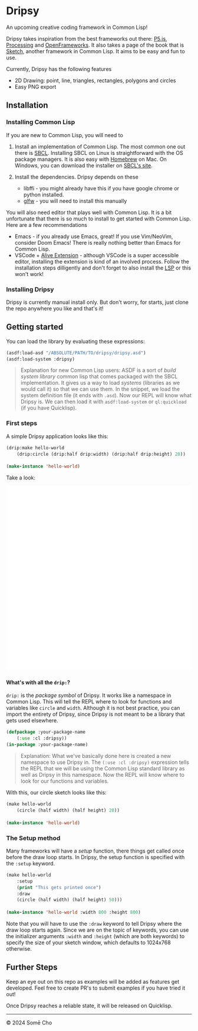# Dripsy

An upcoming creative coding framework in Common Lisp!

Dripsy takes inspiration from the best frameworks out there:
[P5.js](https://p5js.org/), [Processing](https://processing.org/)
and [OpenFrameworks](https://openframeworks.cc/). It also takes a page of the
book that is [Sketch](https://github.com/vydd/sketch), another framework in
Common Lisp. It aims to be easy and fun to use.

Currently, Dripsy has the following features

- 2D Drawing: point, line, triangles, rectangles, polygons and circles
- Easy PNG export

## Installation

### Installing Common Lisp

If you are new to Common Lisp, you will need to

1. Install an implementation of Common Lisp. The most common one out there is
[SBCL](https://www.sbcl.org/getting.html). Installing SBCL on Linux is
straightforward with the OS package managers. It is also easy with
[Homebrew](https://formulae.brew.sh/formula/sbcl) on Mac. On Windows, you can
download the installer on [SBCL's
site](https://www.sbcl.org/platform-table.html).

2. Install the dependencies. Dripsy depends on these

    - libffi - you might already have this if you have google chrome or python installed.
    - [glfw](https://www.glfw.org/) - you will need to install this manually

You will also need editor that plays well with Common Lisp. It is a bit unfortunate that there is so much to install to get started with Common Lisp. Here are a few recommendations

- Emacs - if you already use Emacs, great! If you use Vim/NeoVim, consider Doom Emacs! There is really nothing better than Emacs for Common Lisp.
- VSCode + [Alive
Extension](https://marketplace.visualstudio.com/items?itemName=rheller.alive) -
although VSCode is a super accessible editor, installing the extension is kind
of an involved process. Follow the installation steps dilligently and don't forget to also install the [LSP](https://github.com/nobody-famous/alive-lsp) or this won't work!

### Installing Dripsy

Dripsy is currently manual install only. But don't worry, for starts, just clone the repo anywhere you like and that's it!


## Getting started

You can load the library by evaluating these expressions:

```lisp
(asdf:load-asd "/ABSOLUTE/PATH/TO/dripsy/dripsy.asd")
(asdf:load-system :dripsy)
```

> Explanation for new Common Lisp users: ASDF is a sort of *build system library* common lisp that comes packaged with the SBCL implementation. It gives us a way to load *systems* (libraries as we would call it) so that we can use them. In the snippet, we load the system definition file (it ends with `.asd`). Now our REPL will know what Dripsy is. We can then load it with `asdf:load-system` or `ql:quickload` (if you have Quicklisp).

### First steps

A simple Dripsy application looks like this:

```lisp
(drip:make hello-world
    (drip:circle (drip:half drip:width) (drip:half drip:height) 20))

(make-instance 'hello-world)
```

Take a look:

<div align="center">
    <img src="./documentation/circle.png"/>
</div>

#### What's with all the `drip:`? 

`drip:` is the *package symbol* of Dripsy. It works like a namespace in Common Lisp. This will tell the REPL where to look for functions and variables like `circle` and `width`. Although it is not best practice, you can import the entirety of Dripsy, since Dripsy is not meant to be a library that gets used elsewhere. 

```lisp
(defpackage :your-package-name
    (:use :cl :dripsy))
(in-package :your-package-name)
```
> Explanation: What we've basically done here is created a new namespace to use Dripsy in. The `(:use :cl :dripsy)` expression tells the REPL that we will be using the Common Lisp standard library as well as Dripsy in this namespace. Now the REPL will know where to look for our functions and variables. 

With this, our circle sketch looks like this:

```lisp
(make hello-world 
    (circle (half width) (half height) 20))

(make-instance 'hello-world)
```

### The Setup method

Many frameworks will have a *setup* function, there things get called once before the draw loop starts. In Dripsy, the setup function is specified with the `:setup` keyword.

```lisp
(make hello-world
    :setup
    (print "This gets printed once")
    :draw
    (circle (half width) (half height) 50)))

(make-instance 'hello-world :width 800 :height 800)
```

Note that you will have to use the `:draw` keyword to tell Dripsy where the draw loop starts again. Since we are on the topic of keywords, you can use the initializer arguments `:width` and `:height` (which are both keywords) to specify the size of your sketch window, which defaults to 1024x768 otherwise.

## Further Steps

Keep an eye out on this repo as examples will be added as features get developed. Feel free to create PR's to submit examples if you have tried it out! 

Once Dripsy reaches a reliable state, it will be released on Quicklisp.

---

© 2024 Somē Cho


